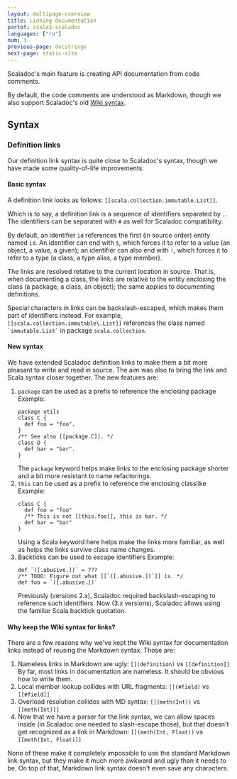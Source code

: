 ```yaml
---
layout: multipage-overview
title: Linking documentation
partof: scala3-scaladoc
languages: ["ru"]
num: 3
previous-page: docstrings
next-page: static-site
---
```


Scaladoc's main feature is creating API documentation from code comments.

By default, the code comments are understood as Markdown, though we also support
Scaladoc's old [Wiki syntax](https://docs.scala-lang.org/style/scaladoc.html).

## Syntax

### Definition links

Our definition link syntax is quite close to Scaladoc's syntax, though we have made some
quality-of-life improvements.

#### Basic syntax

A definition link looks as follows: `[[scala.collection.immutable.List]]`.

Which is to say, a definition link is a sequence of identifiers separated by
`.`. The identifiers can be separated with `#` as well for Scaladoc compatibility.

By default, an identifier `id` references the first (in source order) entity
named `id`. An identifier can end with `$`, which forces it to refer to a value
(an object, a value, a given); an identifier can also end with `!`, which forces
it to refer to a type (a class, a type alias, a type member).

The links are resolved relative to the current location in source. That is, when
documenting a class, the links are relative to the entity enclosing the class (a
package, a class, an object); the same applies to documenting definitions.

Special characters in links can be backslash-escaped, which makes them part of
identifiers instead. For example, `` [[scala.collection.immutable\.List]] ``
references the class named `` `immutable.List` `` in package `scala.collection`.

#### New syntax

We have extended Scaladoc definition links to make them a bit more pleasant to
write and read in source. The aim was also to bring the link and Scala syntax
closer together. The new features are:

1. `package` can be used as a prefix to reference the enclosing package
    Example:
    ```
    package utils
    class C {
      def foo = "foo".
    }
    /** See also [[package.C]]. */
    class D {
      def bar = "bar".
    }
    ```
    The `package` keyword helps make links to the enclosing package shorter
    and a bit more resistant to name refactorings.
1. `this` can be used as a prefix to reference the enclosing classlike
    Example:
    ```
    class C {
      def foo = "foo"
      /** This is not [[this.foo]], this is bar. */
      def bar = "bar"
    }
    ```
    Using a Scala keyword here helps make the links more familiar, as well as
    helps the links survive class name changes.
1. Backticks can be used to escape identifiers
    Example:
    ```
    def `([.abusive.])` = ???
    /** TODO: Figure out what [[`([.abusive.])`]] is. */
    def foo = `([.abusive.])`
    ```
    Previously (versions 2.x), Scaladoc required backslash-escaping to reference such identifiers. Now (3.x versions),
    Scaladoc allows using the familiar Scala backtick quotation.

#### Why keep the Wiki syntax for links?

There are a few reasons why we've kept the Wiki syntax for documentation links
instead of reusing the Markdown syntax. Those are:

1. Nameless links in Markdown are ugly: `[](definition)` vs `[[definition]]`
    By far, most links in documentation are nameless. It should be obvious how to
    write them.
2. Local member lookup collides with URL fragments: `[](#field)` vs `[[#field]]`
3. Overload resolution collides with MD syntax: `[](meth(Int))` vs `[[meth(Int)]]`
4. Now that we have a parser for the link syntax, we can allow spaces inside (in
    Scaladoc one needed to slash-escape those), but that doesn't get recognized
    as a link in Markdown: `[](meth(Int, Float))` vs `[[meth(Int, Float)]]`

None of these make it completely impossible to use the standard Markdown link
syntax, but they make it much more awkward and ugly than it needs to be. On top
of that, Markdown link syntax doesn't even save any characters.
